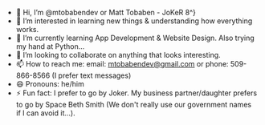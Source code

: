 - 👋 Hi, I’m @mtobabendev or Matt Tobaben - JoKeR 8^}
- 👀 I’m interested in learning new things & understanding how everything works.
- 🌱 I’m currently learning App Development & Website Design. Also trying my hand at Python...
- 💞️ I’m looking to collaborate on anything that looks interesting.
- 📫 How to reach me: email: mtobabendev@gmail.com or phone: 509-866-8566 (I prefer text messages)
- 😄 Pronouns: he/him
- ⚡ Fun fact: I prefer to go by Joker. My business partner/daughter prefers to go by Space Beth Smith (We don't really use our government names if I can avoid it...).

<!---
mtobabendev/mtobabendev is a ✨ special ✨ repository because its `README.md` (this file) appears on your GitHub profile.
You can click the Preview link to take a look at your changes.
--->
